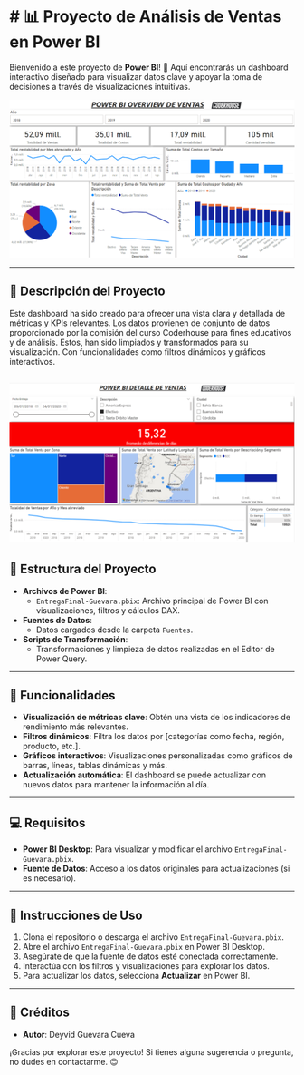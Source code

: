 # # 📊 Proyecto de Análisis de Ventas en Power BI

Bienvenido a este proyecto de **Power BI**! 🚀 Aquí encontrarás un dashboard interactivo diseñado para visualizar datos clave y apoyar la toma de decisiones a través de visualizaciones intuitivas.

![Imagen Principal](image.png)

---

## 📝 Descripción del Proyecto

Este dashboard ha sido creado para ofrecer una vista clara y detallada de métricas y KPIs relevantes. Los datos provienen de conjunto de datos proporcionado por la comisión del curso Coderhouse para fines educativos y de análisis. Estos, han sido limpiados y transformados para su visualización. Con funcionalidades como filtros dinámicos y gráficos interactivos.

![Detalle de ventas](image-1.png)
---

## 📂 Estructura del Proyecto

- **Archivos de Power BI**: 
  - `EntregaFinal-Guevara.pbix`: Archivo principal de Power BI con visualizaciones, filtros y cálculos DAX.
- **Fuentes de Datos**:
  - Datos cargados desde la carpeta `Fuentes`.
- **Scripts de Transformación**:
  - Transformaciones y limpieza de datos realizadas en el Editor de Power Query.

---

## 🎨 Funcionalidades

- **Visualización de métricas clave**: Obtén una vista de los indicadores de rendimiento más relevantes.
- **Filtros dinámicos**: Filtra los datos por [categorías como fecha, región, producto, etc.].
- **Gráficos interactivos**: Visualizaciones personalizadas como gráficos de barras, líneas, tablas dinámicas y más.
- **Actualización automática**: El dashboard se puede actualizar con nuevos datos para mantener la información al día.

---

## 💻 Requisitos

- **Power BI Desktop**: Para visualizar y modificar el archivo `EntregaFinal-Guevara.pbix`.
- **Fuente de Datos**: Acceso a los datos originales para actualizaciones (si es necesario).

---

## 🚀 Instrucciones de Uso

1. Clona el repositorio o descarga el archivo `EntregaFinal-Guevara.pbix`.
2. Abre el archivo `EntregaFinal-Guevara.pbix` en Power BI Desktop.
3. Asegúrate de que la fuente de datos esté conectada correctamente.
4. Interactúa con los filtros y visualizaciones para explorar los datos.
5. Para actualizar los datos, selecciona **Actualizar** en Power BI.

---

## 📌 Créditos

- **Autor**: Deyvid Guevara Cueva

¡Gracias por explorar este proyecto! Si tienes alguna sugerencia o pregunta, no dudes en contactarme. 😊

